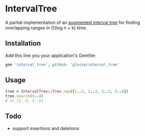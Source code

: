 # IntervalTree

A partial implementation of an [augmented interval tree](https://en.wikipedia.org/wiki/Interval_tree#Augmented_tree)
for finding overlapping ranges in _O_(log n + k) time.

## Installation
Add this line you your application's Gemfile:
```ruby
gem 'interval_tree', github: 'glosie/interval_tree'
```

## Usage

```ruby
tree = IntervalTree::Tree.new([1..2, 2..3, 3..5, 5..6])
tree.search(3..4)
# => [2..3, 3..5]
```

## Todo
- support insertions and deletions
